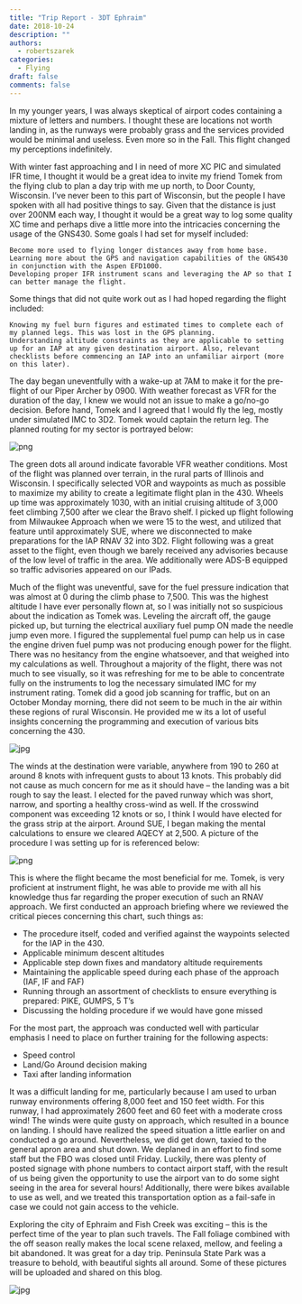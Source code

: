 ```yaml
---
title: "Trip Report - 3DT Ephraim"
date: 2018-10-24
description: ""
authors:
  - robertszarek
categories:
  - Flying
draft: false
comments: false
---
```


In my younger years, I was always skeptical of airport codes containing a mixture of letters and numbers. I thought these are locations not worth landing in, as the runways were probably grass and the services provided would be minimal and useless. Even more so in the Fall. This flight changed my perceptions indefinitely.

With winter fast approaching and I in need of more XC PIC and simulated IFR time, I thought it would be a great idea to invite my friend Tomek from the flying club to plan a day trip with me up north, to Door County, Wisconsin. I’ve never been to this part of Wisconsin, but the people I have spoken with all had positive things to say. Given that the distance is just over 200NM each way, I thought it would be a great way to log some quality XC time and perhaps dive a little more into the intricacies concerning the usage of the GNS430. Some goals I had set for myself included:

    Become more used to flying longer distances away from home base.
    Learning more about the GPS and navigation capabilities of the GNS430 in conjunction with the Aspen EFD1000.
    Developing proper IFR instrument scans and leveraging the AP so that I can better manage the flight.

Some things that did not quite work out as I had hoped regarding the flight included:

    Knowing my fuel burn figures and estimated times to complete each of my planned legs. This was lost in the GPS planning.
    Understanding altitude constraints as they are applicable to setting up for an IAP at any given destination airport. Also, relevant checklists before commencing an IAP into an unfamiliar airport (more on this later).

The day began uneventfully with a wake-up at 7AM to make it for the pre-flight of our Piper Archer by 0900. With weather forecast as VFR for the duration of the day, I knew we would not an issue to make a go/no-go decision. Before hand, Tomek and I agreed that I would fly the leg, mostly under simulated IMC to 3D2. Tomek would captain the return leg. The planned routing for my sector is portrayed below:

![png](images/27_img_3.png)

The green dots all around indicate favorable VFR weather conditions. Most of the flight was planned over terrain, in the rural parts of Illinois and Wisconsin. I specifically selected VOR and waypoints as much as possible to maximize my ability to create a legitimate flight plan in the 430. Wheels up time was approximately 1030, with an initial cruising altitude of 3,000 feet climbing 7,500 after we clear the Bravo shelf. I picked up flight following from Milwaukee Approach when we were 15 to the west, and utilized that feature until approximately SUE, where we disconnected to make preparations for the IAP RNAV 32 into 3D2. Flight following was a great asset to the flight, even though we barely received any advisories because of the low level of traffic in the area. We additionally were ADS-B equipped so traffic advisories appeared on our IPads.

Much of the flight was uneventful, save for the fuel pressure indication that was almost at 0 during the climb phase to 7,500. This was the highest altitude I have ever personally flown at, so I was initially not so suspicious about the indication as Tomek was. Leveling the aircraft off, the gauge picked up, but turning the electrical auxiliary fuel pump ON made the needle jump even more. I figured the supplemental fuel pump can help us in case the engine driven fuel pump was not producing enough power for the flight. There was no hesitancy from the engine whatsoever, and that weighed into my calculations as well. Throughout a majority of the flight, there was not much to see visually, so it was refreshing for me to be able to concentrate fully on the instruments to log the necessary simulated IMC for my instrument rating. Tomek did a good job scanning for traffic, but on an October Monday morning, there did not seem to be much in the air within these regions of rural Wisconsin. He provided me w its a lot of useful insights concerning the programming and execution of various bits concerning the 430.

![jpg](images/27_img_1.jpg)

The winds at the destination were variable, anywhere from 190 to 260 at around 8 knots with infrequent gusts to about 13 knots. This probably did not cause as much concern for me as it should have – the landing was a bit rough to say the least. I elected for the paved runway which was short, narrow, and sporting a healthy cross-wind as well. If the crosswind component was exceeding 12 knots or so, I think I would have elected for the grass strip at the airport. Around SUE, I began making the mental calculations to ensure we cleared AQECY at 2,500. A picture of the procedure I was setting up for is referenced below:

![png](images/27_img_2.png)

This is where the flight became the most beneficial for me. Tomek, is very proficient at instrument flight, he was able to provide me with all his knowledge thus far regarding the proper execution of such an RNAV approach. We first conducted an approach briefing where we reviewed the critical pieces concerning this chart, such things as:

  - The procedure itself, coded and verified against the waypoints selected for the IAP in the 430.
  - Applicable minimum descent altitudes
  - Applicable step down fixes and mandatory altitude requirements
  - Maintaining the applicable speed during each phase of the approach (IAF, IF and FAF)
  - Running through an assortment of checklists to ensure everything is prepared: PIKE, GUMPS, 5 T’s
  - Discussing the holding procedure if we would have gone missed

For the most part, the approach was conducted well with particular emphasis I need to place on further training for the following aspects:

  - Speed control
  - Land/Go Around decision making
  - Taxi after landing information

It was a difficult landing for me, particularly because I am used to urban runway environments offering 8,000 feet and 150 feet width. For this runway, I had approximately 2600 feet and 60 feet with a moderate cross wind! The winds were quite gusty on approach, which resulted in a bounce on landing. I should have realized the speed situation a little earlier on and conducted a go around. Nevertheless, we did get down, taxied to the general apron area and shut down. We deplaned in an effort to find some staff but the FBO was closed until Friday. Luckily, there was plenty of posted signage with phone numbers to contact airport staff, with the result of us being given the opportunity to use the airport van to do some sight seeing in the area for several hours! Additionally, there were bikes available to use as well, and we treated this transportation option as a fail-safe in case we could not gain access to the vehicle.

Exploring the city of Ephraim and Fish Creek was exciting – this is the perfect time of the year to plan such travels. The Fall foliage combined with the off season really makes the local scene relaxed, mellow, and feeling a bit abandoned. It was great for a day trip. Peninsula State Park was a treasure to behold, with beautiful sights all around. Some of these pictures will be uploaded and shared on this blog.

![jpg](images/27_img_4.jpg)